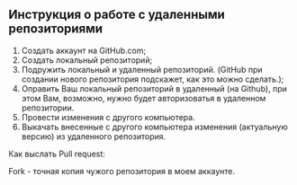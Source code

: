 ## Инструкция о работе с удаленными репозиториями

1. Создать аккаунт на GitHub.com; 
2. Создать локальный репозиторий;
3. Подружить локальный и удаленный репозиторий. (GitHub при создании нового репозитория подскажет, как это можно сделать.);
4. Оправить Ваш локальный репозиторий в удаленный (на Github), при этом Вам, возможно, нужно будет авторизоватья в удаленном репозитории. 
5. Провести изменения с другого компьютера. 
6. Выкачать внесенные с другого компьютера изменения (актуальную версию) из удаленного репозитория. 

Как выслать Pull request: 

Fork - точная копия чужого репозитория в моем аккаунте. 